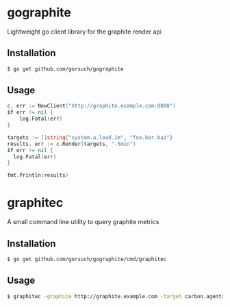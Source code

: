 # gographite

Lightweight go client library for the graphite render api

## Installation

```sh
$ go get github.com/gorsuch/gographite
```

## Usage

```go
c, err := NewClient("http://graphite.example.com:8000")
if err != nil {
	log.Fatal(err)
}

targets := []string{"system.a.load.1m", "foo.bar.baz"}
results, err := c.Render(targets, "-5min")
if err != nil {
  log.Fatal(err)
}

fmt.Println(results)
```

# graphitec

A small command line utility to query graphite metrics

## Installation

```sh
$ go get github.com/gorsuch/gographite/cmd/graphitec
```

## Usage

```sh
$ graphitec -graphite http://graphite.example.com -target carbon.agents.*.metricsReceived
```
